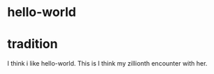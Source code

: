 # hello-world
tradition
===============
I think i like hello-world. This is I think my zillionth encounter with her.
